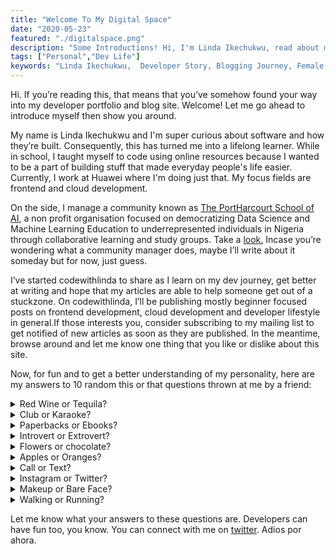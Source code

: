 ```yaml
---
title: "Welcome To My Digital Space"
date: "2020-05-23"
featured: "./digitalspace.png"
description: "Some Introductions! Hi, I'm Linda Ikechukwu, read about my developer story, how I started coding, the future ahead and my life in general"
tags: ["Personal","Dev Life"]
keywords: "Linda Ikechukwu,  Developer Story, Blogging Journey, Female Nigerian Programmer, Developer blog"
---
```


Hi. If you’re reading this, that means that you’ve somehow found your way into my developer portfolio and blog site. Welcome! Let me go ahead to introduce myself then show you around.

My name is Linda Ikechukwu and I'm super curious about software and how they’re built. Consequently, this has turned me into a lifelong learner. While in school, I taught myself to code using online resources because I wanted to be a part of building stuff that made everyday people's life easier. Currently, I work at Huawei where I'm doing just that. My focus fields are frontend and cloud development.

On the side, I manage a community known as <a class="inline-link" href="https://phcschoolofai.org/">The PortHarcourt School of AI</a>, a non profit organisation focused on democratizing Data Science and Machine Learning Education to underrepresented individuals in Nigeria through collaborative learning and study groups. Take a <a class="inline-link" href="https://phcschoolofai.org/">look.</a> Incase you’re wondering what a community manager does, maybe I’ll write about it someday but for now, just guess.

I’ve started codewithlinda to share as I learn on my dev journey, get better at writing and hope that my articles are able to help someone get out of a stuckzone. On codewithlinda, I’ll be publishing mostly beginner focused posts on frontend development, cloud development and developer lifestyle in general.If those interests you, consider subscribing to my mailing list to get notified of new articles as soon as they are published. In the meantime, browse around and let me know one thing that you like or dislike about this site.

Now, for fun and to get a better understanding of my personality, here are my answers to 10 random this or that questions thrown at me by a friend:

<details>
  <summary>Red Wine or Tequila?</summary>
  <p>More shots please!! </p>
</details>

<details>
  <summary>Club or Karaoke?</summary>
  <p>I’ll give anything to spend every Friday night in a karaoke bar.</p>
</details>

<details>
  <summary>Paperbacks or Ebooks?</summary>
  <p>I’m quite old fashioned with some things, so paperbacks. I’m tryna build my own mini library.</p>
</details>

<details>
  <summary>Introvert or Extrovert?</summary>
  <p>I think I'm an exinvert. You know like in between the  both depending on the circumstance.</p>
</details>

<details>
  <summary>Flowers or chocolate?</summary>
  <p>As much as flowers are thought to be romantic, please come with chocolate. Can't eat flowers, yuuno.</p>
</details>

<details>
  <summary>Apples or Oranges?</summary>
  <p>I’ve been told by a partner that the quickest way to poison me is through apples. Sadly, that's true</p>
</details>

<details>
  <summary>Call or Text?</summary>
  <p>Please if it's not an emergency and you’re not calling to ask me for my account details, send a text please.</p>
</details>

<details>
  <summary>Instagram or Twitter?</summary>
  <p>Twitter is the real deal</p>
</details>

<details>
  <summary>Makeup or Bare Face?</summary>
  <p>Hmmm, truthfully I'm generally lazy and can't spend over 30 minutes beating my face unless it's a      special occasion. I just can’t.
  </p>
</details>

<details>
  <summary>Walking or Running? </summary>
  <p>You learn to walk before running, so please let's start with the former.</p>
</details>

Let me know what your answers to these questions are. Developers can have fun too, you know. You can connect with me on  <a class="inline-link" href="https://twitter.com/_MsLinda">twitter</a>. Adios por ahora.












